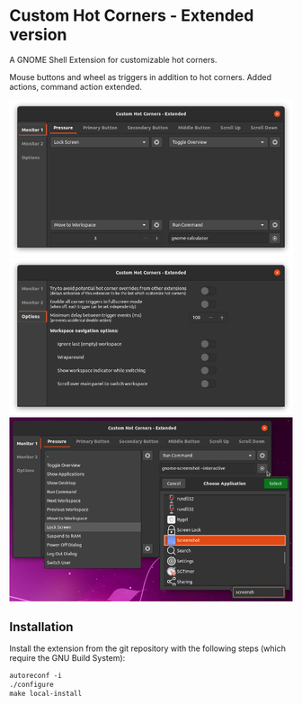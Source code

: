 # Custom Hot Corners - Extended version

A GNOME Shell Extension for customizable hot corners.

Mouse buttons and wheel as triggers in addition to hot corners. Added actions, command action extended.

![Extension configuration window](screenshot.png)
![Extension configuration window](screenshot1.png)
![Extension configuration window](screenshot2.png)

## Installation

Install the extension from the git repository with the following steps (which
require the GNU Build System):

    autoreconf -i
    ./configure
    make local-install
